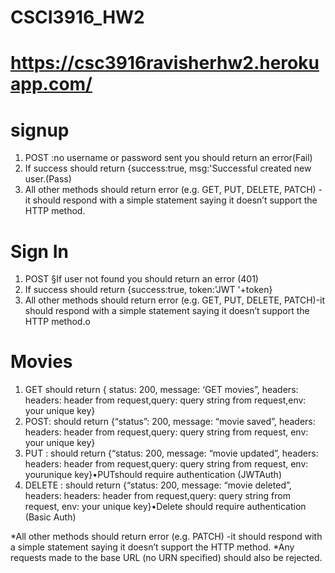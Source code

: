 # CSCI3916_HW2
# https://csc3916ravisherhw2.herokuapp.com/

# signup
1. POST :no username or password sent you should return an error(Fail)
2. If success should return {success:true, msg:'Successful created new user.(Pass)
3. All other methods should return error (e.g. GET, PUT, DELETE, PATCH) -it should respond with a simple statement saying it doesn’t support the HTTP method.

# Sign In
1. POST §If user not found you should return an error (401)
2. If success should return {success:true, token:'JWT '+token}
3. All other methods should return error (e.g. GET, PUT, DELETE, PATCH)-it should respond with a simple statement saying it doesn’t support the HTTP method.o

# Movies
1. GET should return { status: 200, message: ‘GET movies”,  headers: headers: header from request,query: query string from request,env: your unique key}
2. POST:  should  return  {“status”:  200,  message:  “movie saved”, headers: headers: header from request,query: query string from request, env: your unique key}
3. PUT :  should  return  {“status:  200,  message:  “movie updated”, headers: headers: header from request,query: query string from request, env: yourunique key}•PUTshould require authentication (JWTAuth)
4. DELETE :  should  return  {“status:  200,  message:  “movie deleted”, headers: headers: header from request,query: query string from request, env: your unique key}•Delete should require authentication (Basic Auth)


*All other methods should return error (e.g. PATCH) -it should respond with a simple statement saying it doesn’t support the HTTP method.
*Any requests made to the base URL (no URN specified) should also be rejected. 
